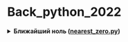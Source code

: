 # Back_python_2022
 
<details>
<summary>
<b>Ближайший ноль (<a href="sprint1/task1.py">nearest_zero.py</a>)</b>
</summary>

#### Алгоритм решения

Суть алгоритма заключается в том, что я пробегаю входную строку одновременно два раза: слева направо и справа налево. Записываю искомые расстояния в два массива dist_fin_1 и dist_fin_2. Дальше выбираю минимальные значения для каждого дома из двух массивов. 
